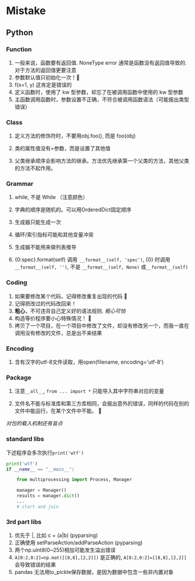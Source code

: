 # Mistake

## Python

### Function

1. 一般来说，函数要有返回值. NoneType error 通常是函数没有返回值导致的. 对于方法的返回值更要注意
2. 参数默认值只初始化一次！:construction:
3. f(x=1, y) 这肯定是错误的
4. 定义函数时，使用了 kw 型参数，却忘了在被调用函数中使用的 kw 型参数
5. 主函数调用函数时，参数设置不正确，不符合被调用函数语法（可能报出类型错误）



### Class

1. 定义方法的修饰符时，不要用obj.foo(), 而是 foo(obj)

2. 类的属性值没有=参数，而是设置了其他值

3. 父类继承顺序会影响方法的继承。方法优先继承第一个父类的方法，其他父类的方法不起作用。

   

### Grammar

1. while, 不是 While （注意颜色）

2. 字典的顺序是随机的。可以用OrderedDict固定顺序

3. 生成器只能生成一次

4. 循环/索引指标可能和其他变量冲突

5. 生成器不能用来做列表推导

6. {0:spec}.format(self) 调用` __format__(self, 'spec')`, {0} 时调用 `__format__(self, '')`, 不是 `__format__(self, None)` 或` __format__(self) `

   

### Coding

1. 如果要修改某个代码，记得修改重复出现的代码 :construction:
2. 记得把改过的代码改回来！
3. **粗心**，不可违背自己定义好的语法规则. *粗心可怕*
4. 构造等价程序要小心特殊情况！ 🚧
5. 拷贝了一个项目，在一个项目中修改了文件，却没有修改另一个，而我一直在调用没有修改的文件，总是出不来结果



### Encoding

1. 含有汉字的utf-8文件读取，用open(filename, encoding='utf-8')

   

### Package

1. 注意`__all__`, `from ... import *` 只能导入其中字符串对应的变量

2. 文件名不能与标准库和第三方库相同，会报出意外的错误，同样的代码在别的文件中能运行，在某个文件中不能。 🚧

*对包的载入机制还有盲点*

### standard libs

下述程序会多次执行`print('wtf')`

```python
print('wtf')
if __name__ == "__main__":

    from multiprocessing import Process, Manager

    manager = Manager()
    results = manager.dict()
    ...
    # start and join
```

### 3rd part libs

1. 优先于 |, 比如 c + (a|b) (pyparsing)
2. 正确使用 setParseAction/addParseAction (pyparsing)
3. 两个np.uint8(0~255)相加可能发生溢出错误
4. `A[0:2,0:2]=np.mat([[8,8],[2,2]])` 是正确的, `A[0:2,0:2]=[[8,8],[2,2]]` 会导致错误的结果
5. pandas 无法用to_pickle保存数据，是因为数据中包含一些非内置对象
